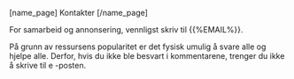 [name_page] Kontakter [/name_page]

For samarbeid og annonsering, vennligst skriv til {{%EMAIL%}}.

På grunn av ressursens popularitet er det fysisk umulig å svare alle og hjelpe alle. Derfor, hvis du ikke ble besvart i kommentarene, trenger du ikke å skrive til e -posten.